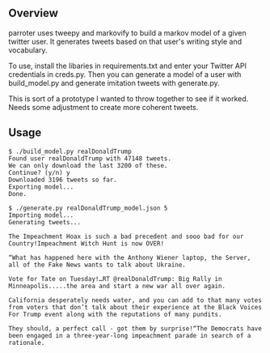 <h2>Overview</h2>
parroter uses tweepy and markovify to build a markov model of a given twitter user. It generates tweets based on that user's writing style and vocabulary.

To use, install the libaries in requirements.txt and enter your Twitter API credentials in creds.py. Then you can generate a model of a user with build_model.py and generate imitation tweets with generate.py.

This is sort of a prototype I wanted to throw together to see if it worked. Needs some adjustment to create more coherent tweets.

<h2>Usage</h2>

```
$ ./build_model.py realDonaldTrump
Found user realDonaldTrump with 47148 tweets.
We can only download the last 3200 of these.
Continue? (y/n) y
Downloaded 3196 tweets so far.
Exporting model...
Done.
```

```
$ ./generate.py realDonaldTrump_model.json 5
Importing model...
Generating tweets...

The Impeachment Hoax is such a bad precedent and sooo bad for our Country!Impeachment Witch Hunt is now OVER!

“What has happened here with the Anthony Wiener laptop, the Server, all of the Fake News wants to talk about Ukraine.

Vote for Tate on Tuesday!…RT @realDonaldTrump: Big Rally in Minneapolis.....the area and start a new war all over again.

California desperately needs water, and you can add to that many votes from voters that don’t talk about their experience at the Black Voices For Trump event along with the reputations of many pundits.

They should, a perfect call - got them by surprise!“The Democrats have been engaged in a three-year-long impeachment parade in search of a rationale.
```
